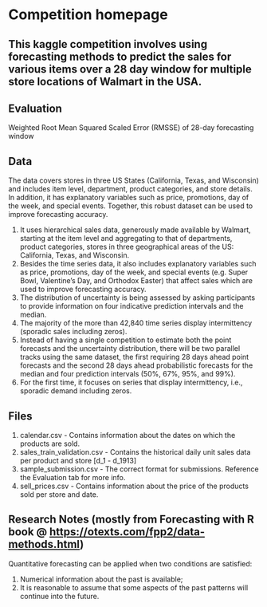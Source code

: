 # Competition homepage

## This kaggle competition involves using forecasting methods to predict the sales for various items over a 28 day window for multiple store locations of Walmart in the USA.

## Evaluation
Weighted Root Mean Squared Scaled Error (RMSSE) of 28-day forecasting window

## Data

The data covers stores in three US States (California, Texas, and Wisconsin) and includes item level, department, product categories, and store details. In addition, it has explanatory variables such as price, promotions, day of the week, and special events. Together, this robust dataset can be used to improve forecasting accuracy.

1. It uses hierarchical sales data, generously made available by Walmart, starting at the item level and aggregating to that of departments, product categories, stores in three geographical areas of the US: California, Texas, and Wisconsin.
1. Besides the time series data, it also includes explanatory variables such as price, promotions, day of the week, and special events (e.g. Super Bowl, Valentine’s Day, and Orthodox Easter) that affect sales which are used to improve forecasting accuracy.
1. The distribution of uncertainty is being assessed by asking participants to provide information on four indicative prediction intervals and the median.
1. The majority of the more than 42,840 time series display intermittency (sporadic sales including zeros).
1. Instead of having a single competition to estimate both the point forecasts and the uncertainty distribution, there will be two parallel tracks using the same dataset, the first requiring 28 days ahead point forecasts and the second 28 days ahead probabilistic forecasts for the median and four prediction intervals (50%, 67%, 95%, and 99%).
1. For the first time, it focuses on series that display intermittency, i.e., sporadic demand including zeros.

## Files

1. calendar.csv - Contains information about the dates on which the products are sold.
1. sales_train_validation.csv - Contains the historical daily unit sales data per product and store [d_1 - d_1913]
1. sample_submission.csv - The correct format for submissions. Reference the Evaluation tab for more info.
1. sell_prices.csv - Contains information about the price of the products sold per store and date.

## Research Notes (mostly from Forecasting with R book @ https://otexts.com/fpp2/data-methods.html)

Quantitative forecasting can be applied when two conditions are satisfied:

1. Numerical information about the past is available;
1. It is reasonable to assume that some aspects of the past patterns will continue into the future.


